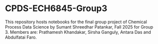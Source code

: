 # CPDS-ECH6845-Group3
This repository hosts notebooks for the final group project of Chemical Process Data Science by Sumant Shreedhar Patankar, Fall 2025 for Group 3. Members are: Prathamesh Khandakar, Sirsha Ganguly, Antara Das and Abdulfatai Faro.
